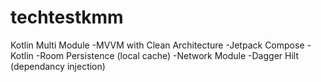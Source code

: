 # techtestkmm
Kotlin Multi Module 
-MVVM with Clean Architecture
-Jetpack Compose
-Kotlin
-Room Persistence (local cache)
-Network Module
-Dagger Hilt (dependancy injection)
